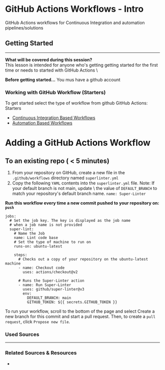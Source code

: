 # GitHub Actions Workflows - Intro
GitHub Actions workflows for Continuous Integration and automation pipelines/solutions
## Getting Started
---
**What will be covered during this session?** \
This lesson is intended for anyone who's getting getting started for the first time or needs to started with GitHub Actions \

**Before getting started...** 
You mus have a github account
### Working with GitHub Workflow (Starters)
To get started select the type of workflow from github GitHub Actions: Starters 
- [Continuous Integration Based Workflows](https://github.com/actions/starter-workflows)
- [Automation Based Workflows](https://github.com/actions/starter-workflows/tree/main/automation)

# Adding a GitHub Actions Workflow
To an existing repo ( < 5 minutes)
---
1. From your repository on GitHub, create a new file in the `.github/workflows` directory named `superlinter.yml`
2. Copy the following `YAML` contents into the `superlinter.yml` file. Note: If your default branch is not main, update \ 
the value of `DEFAULT_BRANCH` to match your repository's default branch name.
`name: Super-Linter`

**Run this workflow every time a new commit pushed to your repository on: `push`**
```
jobs:
  # Set the job key. The key is displayed as the job name
  # when a job name is not provided
  super-lint:
    # Name the Job
    name: Lint code base
    # Set the type of machine to run on
    runs-on: ubuntu-latest

    steps:
      # Checks out a copy of your repository on the ubuntu-latest machine
      - name: Checkout code
        uses: actions/checkout@v2

      # Runs the Super-Linter action
      - name: Run Super-Linter
        uses: github/super-linter@v3
        env:
          DEFAULT_BRANCH: main
          GITHUB_TOKEN: ${{ secrets.GITHUB_TOKEN }}
 ```
To run your workflow, scroll to the bottom of the page and select Create a new branch for this commit and start a pull request. Then, to create a `pull request`, click `Propose new file`.

### Used Sources
---
### Related Sources & Resources
-


          

